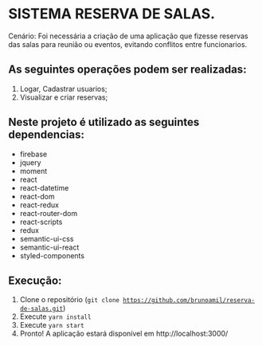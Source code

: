 # SISTEMA RESERVA DE SALAS.

Cenário:
Foi necessária a criação de uma aplicação que fizesse reservas das salas para reunião ou eventos, evitando conflitos entre funcionarios.

## As seguintes operações podem ser realizadas:

1) Logar, Cadastrar usuarios;
2) Visualizar e criar reservas;

## Neste projeto é utilizado as seguintes dependencias:

* firebase
* jquery
* moment
* react
* react-datetime
* react-dom
* react-redux
* react-router-dom
* react-scripts
* redux
* semantic-ui-css
* semantic-ui-react
* styled-components


## Execução:
1. Clone o repositório (<code>git clone https://github.com/brunoamil/reserva-de-salas.git</code>)
2. Execute <code>yarn install</code>
3. Execute <code>yarn start</code>
4. Pronto! A aplicação estará disponível em http://localhost:3000/
